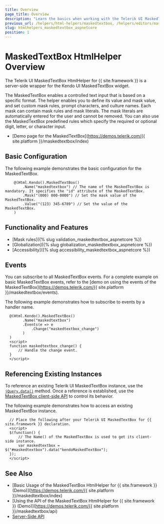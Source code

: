 ```yaml
---
title: Overview
page_title: Overview
description: "Learn the basics when working with the Telerik UI MaskedTextBox for {{ site.framework }}."
previous_url: /helpers/html-helpers/maskedtextbox, /helpers/editors/maskedtextbox/overview
slug: htmlhelpers_maskedtextbox_aspnetcore
position: 1
---
```


# MaskedTextBox HtmlHelper Overview

The Telerik UI MaskedTextBox HtmlHelper for {{ site.framework }} is a server-side wrapper for the Kendo UI MaskedTextBox widget.

The MaskedTextBox enables a controlled text input that is based on a specific format. The helper enables you to define its value and mask value, and set custom mask rules, prompt characters, and culture names. Each mask can contain mask rules and mask literals. The mask literals are automatically entered for the user and cannot be removed. You can also use the MaskedTextBox predefined rules which specify the required or optional digit, letter, or character input.

* [Demo page for the MaskedTextBox](https://demos.telerik.com/{{ site.platform }}/maskedtextbox/index)

## Basic Configuration

The following example demonstrates the basic configuration for the MaskedTextBox.

```
	@(Html.Kendo().MaskedTextBox()
		.Name("maskedtextbox") // The name of the MaskedTextBox is mandatory. It specifies the "id" attribute of the MaskedTextBox.
		.Mask("(000) 000-0000") // Set the mask value of the MaskedTextBox.
		.Value("(123) 345-6789") // Set the value of the MaskedTextBox.
	)
```

## Functionality and Features

* [Mask rules]({% slug validation_maskedtextbox_aspnetcore %})
* [Globalization]({% slug globalization_maskedtextbox_aspnetcore %})
* [Accessibility]({% slug accessibility_maskedtextbox_aspnetcore %})

## Events

You can subscribe to all MaskedTextBox events. For a complete example on basic MaskedTextBox events, refer to the [demo on using the events of the MaskedTextBox](https://demos.telerik.com/{{ site.platform }}/maskedtextbox/events).

The following example demonstrates how to subscribe to events by a handler name.

```
  @(Html.Kendo().MaskedTextBox()
        .Name("maskedtextbox")
        .Events(e => e
            .Change("maskedtextbox_change")
        )
  )
  <script>
  function maskedtextbox_change() {
      // Handle the change event.
  }
  </script>
```

## Referencing Existing Instances

To reference an existing Telerik UI MaskedTextBox instance, use the [`jQuery.data()`](http://api.jquery.com/jQuery.data/) method. Once a reference is established, use the [MaskedTextBox client-side API](https://docs.telerik.com/kendo-ui/api/javascript/ui/maskedtextbox) to control its behavior.

The following example demonstrates how to access an existing MaskedTextBox instance.

      // Place the following after your Telerik UI MaskedTextBox for {{ site.framework }} declaration.
      <script>
      $(function() {
          // The Name() of the MaskedTextBox is used to get its client-side instance.
          var maskedtextbox = $("#maskedtextbox").data("kendoMaskedTextBox");
      });
      </script>

## See Also

* [Basic Usage of the MaskedTextBox HtmlHelper for {{ site.framework }} (Demo)](https://demos.telerik.com/{{ site.platform }}/maskedtextbox/index)
* [Using the API of the MaskedTextBox HtmlHelper for {{ site.framework }} (Demo)](https://demos.telerik.com/{{ site.platform }}/maskedtextbox/api)
* [Server-Side API](/api/maskedtextbox)
